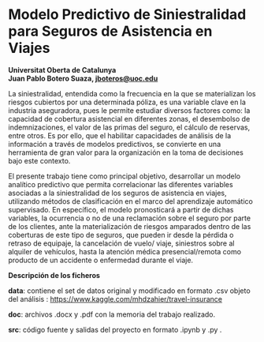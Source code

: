 # Modelo Predictivo de Siniestralidad para Seguros de Asistencia en Viajes  

**Universitat Oberta de Catalunya  
Juan Pablo Botero Suaza, jboteros@uoc.edu** 

La siniestralidad, entendida como la frecuencia en la que se materializan los riesgos cubiertos por una determinada póliza, es una variable clave en la industria aseguradora, pues le permite estudiar diversos factores como: la capacidad de cobertura asistencial en diferentes zonas, el desembolso de indemnizaciones, el valor de las primas del seguro, el cálculo de reservas, entre otros. Es por ello, que el habilitar capacidades de análisis de la información a través de modelos predictivos, se convierte en una herramienta de gran valor para la organización en la toma de decisiones bajo este contexto.

El presente trabajo tiene como principal objetivo, desarrollar un modelo analítico predictivo que permita correlacionar las diferentes variables asociadas a la siniestralidad de los seguros de asistencia en viajes, utilizando métodos de clasificación en el marco del aprendizaje automático supervisado. En específico, el modelo pronosticará a partir de dichas variables, la ocurrencia o no de una reclamación sobre el seguro por parte de los clientes, ante la materialización de riesgos amparados dentro de las coberturas de este tipo de seguros, que pueden ir desde la pérdida o retraso de equipaje, la cancelación de vuelo/ viaje, siniestros sobre al alquiler de vehículos, hasta la atención médica presencial/remota como producto de un accidente o enfermedad durante el viaje.

**Descripción de los ficheros**  

**data**: contiene el set de datos original y modificado en formato .csv objeto del análisis : https://www.kaggle.com/mhdzahier/travel-insurance   

**doc**: archivos .docx y .pdf con la memoria del trabajo realizado.  

**src**: código fuente y salidas del proyecto en formato .ipynb y .py .    

